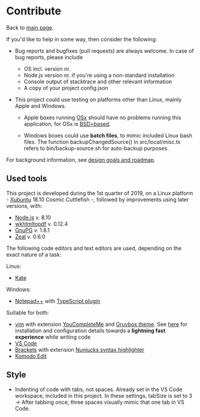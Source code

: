 # Contribute

Back to [main page](../README.md).

If you'd like to help in some way, then consider the following:

+ Bug reports and bugfixes (pull requests) are always welcome. In case of bug reports, please include
	- OS incl. version nr.
	- Node.js version nr. if you're using a non-standard installation
	- Console output of stacktrace and other relevant information
	- A copy of your project config.json

+ This project could use testing on platforms other than Linux, mainly Apple and Windows.

	- Apple boxes running [OSx](https://en.wikipedia.org/wiki/MacOS) should have no problems running this application, for OSx is [BSD=based](https://en.wikipedia.org/wiki/Berkeley_Software_Distribution).

	- Windows boxes could use **batch files**, to mimic included Linux bash files. The function backupChangedSource() in src/local/misc.ts refers to bin/backup-source.sh for auto-backup purposes.

For background information, see [design goals and roadmap](./design-goals-and-roadmap.md).

## Used tools

This project is developed during the 1st quarter of 2019, on a Linux platform - [Xubuntu](https://xubuntu.org/) 18.10 Cosmic Cuttlefish -, followed by improvements using later versions, with:
+ [Node.js](https://nodejs.org/) v. 8.10
+ [wkhtmltopdf](http://wkhtmltopdf.org/) v. 0.12.4
+ [GnuPG](https://gnupg.org/) v. 1.8.1
+ [Zeal](https://zealdocs.org/) v. 0.6.0

The following code editors and text editors are used, depending on the exact nature of a task:

Linux:
+ [Kate](https://en.wikipedia.org/wiki/Kate_%28text_editor%29)

Windows:
+ [Notepad++](https://notepad-plus-plus.org/) with [TypeScript plugin](https://github.com/chai2010/notepadplus-TypeScript)

Suitable for both:
+ [vim](https://en.wikipedia.org/wiki/Vim_(text_editor)) with extension [YouCompleteMe](https://awesomeopensource.com/project/ycm-core/YouCompleteMe?categoryPage=3) and [Gruvbox theme](https://github.com/morhetz/gruvbox). See [here](./installation-vim-linux.md) for installation and configuration details towards a **lightning fast experience** while writing code
+ [VS Code](https://code.visualstudio.com/)
+ [Brackets](http://brackets.io/) with extension [Nunjucks syntax highlighter](https://github.com/axelboc/nunjucks-brackets/)
+ [Komodo Edit](https://www.activestate.com/products/komodo-edit/)


## Style

+ Indenting of code with tabs, not spaces. Already set in the VS Code workspace, included in this project. In these settings, tabSize is set to 3 -> After tabbing once, three spaces visually mimic that one tab in VS Code.

[comment]: <> (No comments here)
